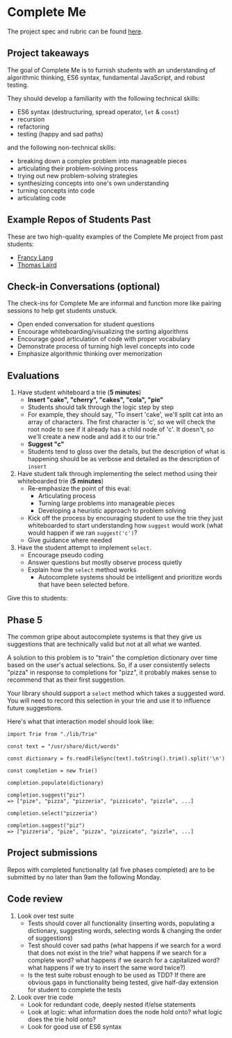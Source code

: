 # Complete Me

The project spec and rubric can be found [here](http://frontend.turing.io/projects/complete-me.html).

## Project takeaways

The goal of Complete Me is to furnish students with an understanding of algorithmic thinking, ES6 syntax, fundamental JavaScript, and robust testing.

They should develop a familiarity with the following technical skills:
* ES6 syntax (destructuring, spread operator, `let` & `const`)
* recursion
* refactoring
* testing (happy and sad paths)

and the following non-technical skills:
* breaking down a complex problem into manageable pieces
* articulating their problem-solving process
* trying out new problem-solving strategies
* synthesizing concepts into one's own understanding
* turning concepts into code
* articulating code

## Example Repos of Students Past

These are two high-quality examples of the Complete Me project from past students:

* [Francy Lang](https://github.com/francylang/complete-me)
* [Thomas Laird](https://github.com/t-laird/CompleteMe)

## Check-in Conversations (optional)

The check-ins for Complete Me are informal and function more like pairing sessions to help get students unstuck.
* Open ended conversation for student questions
* Encourage whiteboarding/visualizing the sorting algorithms
* Encourage good articulation of code with proper vocabulary
* Demonstrate process of turning high level concepts into code
* Emphasize algorithmic thinking over memorization

## Evaluations

1. Have student whiteboard a trie (**5 minutes**)
    - **Insert "cake", "cherry", "cakes", "cola", "pie"**
    - Students should talk through the logic step by step
    - For example, they should say, "To insert 'cake', we'll split cat into an array of characters. The first character is 'c', so we will check the root node to see if it already has a child node of 'c'. It doesn't, so we'll create a new node and add it to our trie."
    - **Suggest "c"**
    - Students tend to gloss over the details, but the description of what is happening should be as verbose and detailed as the description of `insert`
 2. Have student talk through implementing the select method using their whiteboarded trie (**5 minutes**)
    - Re-emphasize the point of this eval: 
      * Articulating process
      * Turning large problems into manageable pieces
      * Developing a heuristic approach to problem solving
    - Kick off the process by encouraging student to use the trie they just whiteboarded to start understanding how `suggest` would work (what would happen if we ran `suggest('c')`?
    - Give guidance where needed
  4. Have the student attempt to implement `select`.
     - Encourage pseudo coding
     - Answer questions but mostly observe process quietly
     - Explain how the `select` method works
       * Autocomplete systems should be intelligent and prioritize words that have been selected before.
      
Give this to students:

## Phase 5

The common gripe about autocomplete systems is that they give us
suggestions that are technically valid but not at all what we wanted.

A solution to this problem is to "train" the completion dictionary
over time based on the user's actual selections. So, if a user
consistently selects "pizza" in response to completions for "pizz",
it probably makes sense to recommend that as their first suggestion.

Your library should support a `select` method
which takes a suggested word. You
will need to record this selection in your trie and use it
to influence future suggestions.

Here's what that interaction model should look like:

```
import Trie from "./lib/Trie"

const text = "/usr/share/dict/words"

const dictionary = fs.readFileSync(text).toString().trim().split('\n')

const completion = new Trie()

completion.populate(dictionary)

completion.suggest("piz")
=> ["pize", "pizza", "pizzeria", "pizzicato", "pizzle", ...]

completion.select("pizzeria")

completion.suggest("piz")
=> ["pizzeria", "pize", "pizza", "pizzicato", "pizzle", ...]

```

## Project submissions
Repos with completed functionality (all five phases completed) are to be submitted by no later than 9am the following Monday.

## Code review
1. Look over test suite
    - Tests should cover all functionality (inserting words, populating a dictionary, suggesting words, selecting words & changing the order of suggestions)
    - Test should cover sad paths (what happens if we search for a word that does not exist in the trie? what happens if we search for a complete word? what happens if we search for a capitalized word? what happens if we try to insert the same word twice?)
    - Is the test suite robust enough to be used as TDD? If there are obvious gaps in functionality being tested, give half-day extension for student to complete the tests
2. Look over trie code
    - Look for redundant code, deeply nested if/else statements
    - Look at logic: what information does the node hold onto? what logic does the trie hold onto?
    - Look for good use of ES6 syntax
